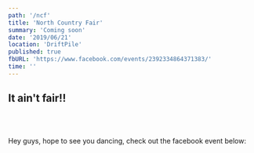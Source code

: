 ```yaml
---
path: '/ncf'
title: 'North Country Fair'
summary: 'Coming soon'
date: '2019/06/21'
location: 'DriftPile'
published: true
fbURL: 'https://www.facebook.com/events/2392334864371383/'
time: ''
---
```


## It ain't fair!!

<br/><br/>

Hey guys, hope to see you dancing, check out the facebook event below:
